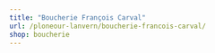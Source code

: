 ```yaml
---
title: "Boucherie François Carval"
url: /ploneour-lanvern/boucherie-francois-carval/
shop: boucherie
---
```

